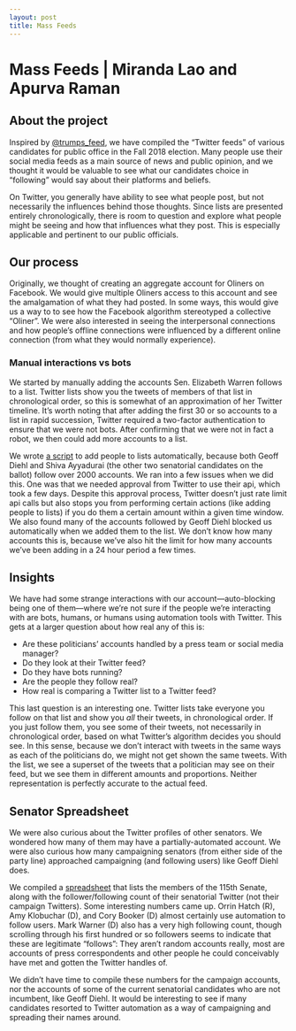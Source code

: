 ```yaml
---
layout: post
title: Mass Feeds
---
```


# Mass Feeds | Miranda Lao and Apurva Raman

## About the project
Inspired by [@trumps_feed](https://twitter.com/trumps_feed?lang=en), we have compiled the “Twitter feeds” of various candidates for public office in the Fall 2018 election. Many people use their social media feeds as a main source of news and public opinion, and we thought it would be valuable to see what our candidates choice in “following” would say about their platforms and beliefs.

On Twitter, you generally have ability to see what people post, but not necessarily the influences behind those thoughts. Since lists are presented entirely chronologically, there is room to question and explore what people might be seeing and how that influences what they post. This is especially applicable and pertinent to our public officials.

## Our process
Originally, we thought of creating an aggregate account for Oliners on Facebook. We would give multiple Oliners access to this account and see the amalgamation of what they had posted. In some ways, this would give us a way to to see how the Facebook algorithm stereotyped a collective “Oliner”. We were also interested in seeing the interpersonal connections and how people’s offline connections were influenced by a different online connection (from what they would normally experience).

### Manual interactions vs bots
We started by manually adding the accounts Sen. Elizabeth Warren follows to a list. Twitter lists show you the tweets of members of that list in chronological order, so this is somewhat of an approximation of her Twitter timeline. It’s worth noting that after adding the first 30 or so accounts to a list in rapid succession, Twitter required a two-factor authentication to ensure that we were not bots. After confirming that we were not in fact a robot, we then could add more accounts to a list.

We wrote [a script](https://github.com/apurvaraman/mass-feeds) to add people to lists automatically, because both Geoff Diehl and Shiva Ayyadurai (the other two senatorial candidates on the ballot) follow over 2000 accounts. We ran into a few issues when we did this. One was that we needed approval from Twitter to use their api, which took a few days. Despite this approval process, Twitter doesn’t just rate limit api calls but also stops you from performing certain actions (like adding people to lists) if you do them a certain amount within a given time window. We also found many of the accounts followed by Geoff Diehl blocked us automatically when we added them to the list. We don’t know how many accounts this is, because we’ve also hit the limit for how many accounts we’ve been adding in a 24 hour period a few times.

## Insights
We have had some strange interactions with our account—auto-blocking being one of them—where we’re not sure if the people we’re interacting with are bots, humans, or humans using automation tools with Twitter. This gets at a larger question about how real any of this is:
- Are these politicians’ accounts handled by a press team or social media manager?
- Do they look at their Twitter feed?
- Do they have bots running?
- Are the people they follow real?
- How real is comparing a Twitter list to a Twitter feed?

This last question is an interesting one. Twitter lists take everyone you follow on that list and show you *all* their tweets, in chronological order. If you just follow them, you see some of their tweets, not necessarily in chronological order, based on what Twitter’s algorithm decides you should see. In this sense, because we don’t interact with tweets in the same ways as each of the politicians do, we might not get shown the same tweets. With the list, we see a superset of the tweets that a politician may see on their feed, but we see them in different amounts and proportions. Neither representation is perfectly accurate to the actual feed.

## Senator Spreadsheet
We were also curious about the Twitter profiles of other senators. We wondered how many of them may have a partially-automated account. We were also curious how many campaigning senators (from either side of the party line) approached campaigning (and following users) like Geoff Diehl does.

We compiled a [spreadsheet](https://docs.google.com/spreadsheets/d/1PaBMjefGZ8pSaK931ztT12nzz2V1NnDfe8l2DidIWGw/edit?usp=sharing) that lists the members of the 115th Senate, along with the follower/following count of their senatorial Twitter (not their campaign Twitters). Some interesting numbers came up. Orrin Hatch (R), Amy Klobuchar (D), and Cory Booker (D) almost certainly use automation to follow users. Mark Warner (D) also has a very high following count, though scrolling through his first hundred or so followers seems to indicate that these are legitimate “follows”: They aren’t random accounts really, most are accounts of press correspondents and other people he could conceivably have met and gotten the Twitter handles of.

We didn’t have time to compile these numbers for the campaign accounts, nor the accounts of some of the current senatorial candidates who are not incumbent, like Geoff Diehl. It would be interesting to see if many candidates resorted to Twitter automation as a way of campaigning and spreading their names around.
